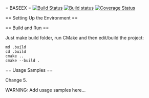 = BASEEX = [![Build Status](https://travis-ci.org/zhenyatnk/baseex.svg?branch=master)](https://travis-ci.org/zhenyatnk/baseex) [![Build status](https://ci.appveyor.com/api/projects/status/7y6pb3gk79bty1wl/branch/master?svg=true)](https://ci.appveyor.com/project/zhenyatnk/baseex/branch/master) [![Coverage Status](https://coveralls.io/repos/github/zhenyatnk/baseex/badge.svg)](https://coveralls.io/github/zhenyatnk/baseex)

== Setting Up the Environment ==

== Build and Run ==

Just make build folder, run CMake and then edit/build the project:

```
md .build
cd .build
cmake ..
cmake --build .
```
== Usage Samples ==

Change 5.

WARNING: Add usage samples here...
